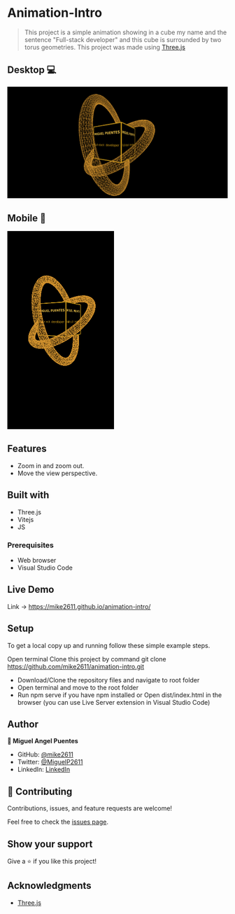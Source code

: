 # Animation-Intro

> This project is a simple animation showing in a cube my name and the sentence "Full-stack developer" and this cube is surrounded by two torus geometries. This project was made using [Three.js](https://threejs.org/)

## Desktop 💻
![screenshot](desktopImage.png)


## Mobile 📱
![screenshot](mobileImage.png)


## Features

- Zoom in and zoom out.
- Move the view perspective.

## Built with

- Three.js
- Vitejs
- JS

### Prerequisites

- Web browser
- Visual Studio Code

## Live Demo
Link -> https://mike2611.github.io/animation-intro/

## Setup

To get a local copy up and running follow these simple example steps.

Open terminal
Clone this project by command git clone https://github.com/mike2611/animation-intro.git

- Download/Clone the repository files and navigate to root folder 
- Open terminal and move to the root folder
- Run npm serve if you have npm installed or Open dist/index.html in the browser (you can use Live Server extension in Visual Studio Code)

## Author

**👤 Miguel Angel Puentes**

- GitHub: [@mike2611](https://github.com/mike2611)
- Twitter: [@MiguelP2611](https://twitter.com/MiguelP2611)
- LinkedIn: [LinkedIn](https://linkedin.com/in/miguel-puentes-mata-90a562139/)


## 🤝 Contributing

Contributions, issues, and feature requests are welcome!

Feel free to check the [issues page](../../issues/).

## Show your support

Give a ⭐️ if you like this project!

## Acknowledgments

- [Three.js](https://threejs.org/)
